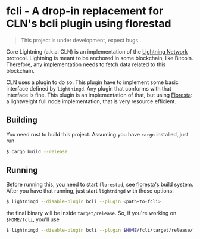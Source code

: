 # fcli - A drop-in replacement for CLN's bcli plugin using florestad

> This project is under development, expect bugs

Core Lightning (a.k.a. CLN) is an implementation of the [Lightning Network](https://lightning.network/) protocol. Lightning is meant to be anchored in some blockchain, like Bitcoin. Therefore, any implementation needs to fetch data related to this blockchain.

CLN uses a plugin to do so. This plugin have to implement some basic interface defined by `lightningd`. Any plugin that conforms with that interface is fine. This plugin is an implementation of that, but using [Floresta](https://github.com/Davidson-Souza/floresta): a lightweight full node implementation, that is very resource efficient.

## Building

You need rust to build this project. Assuming you have `cargo` installed, just run

```bash
$ cargo build --release
```

## Running

Before running this, you need to start `florestad`, see [floresta's](https://github.com/Davidson-Souza/floresta) build system. After you have that running, just start `lightningd` with those options:

```bash
$ lightningd --disable-plugin bcli --plugin <path-to-fcli>
```

the final binary will be inside `target/release`. So, if you're working on `$HOME/fcli`, you'll use

```bash
$ lightningd --disable-plugin bcli --plugin $HOME/fcli/target/release/fcli
```

